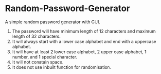 # Random-Password-Generator
A simple random password generator with GUI.

1. The password will have minimum length of 12 characters and maximum length of 32 characters.
2. It will always start with a lower case alphabet and end with a uppercase alphabet.
3. It will have at least 2 lower case alphabet, 2 upper case alphabet, 1 number, and 1 special character.
4. It will not conatain space.
5. It does not use inbuilt function for randomisation.
